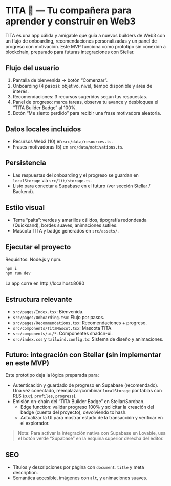 # TITA 🥑 — Tu compañera para aprender y construir en Web3

TITA es una app cálida y amigable que guía a nuevos builders de Web3 con un flujo de onboarding, recomendaciones personalizadas y un panel de progreso con motivación. Este MVP funciona como prototipo sin conexión a blockchain, preparado para futuras integraciones con Stellar.

## Flujo del usuario
1. Pantalla de bienvenida → botón “Comenzar”.
2. Onboarding (4 pasos): objetivo, nivel, tiempo disponible y área de interés.
3. Recomendaciones: 3 recursos sugeridos según tus respuestas.
4. Panel de progreso: marca tareas, observa tu avance y desbloquea el “TITA Builder Badge” al 100%.
5. Botón “Me siento perdido” para recibir una frase motivadora aleatoria.

## Datos locales incluidos
- Recursos Web3 (10) en `src/data/resources.ts`.
- Frases motivadoras (5) en `src/data/motivations.ts`.

## Persistencia
- Las respuestas del onboarding y el progreso se guardan en `localStorage` vía `src/lib/storage.ts`.
- Listo para conectar a Supabase en el futuro (ver sección Stellar / Backend).

## Estilo visual
- Tema “palta”: verdes y amarillos cálidos, tipografía redondeada (Quicksand), bordes suaves, animaciones sutiles.
- Mascota TITA y badge generados en `src/assets/`.

## Ejecutar el proyecto
Requisitos: Node.js y npm.

```bash
npm i
npm run dev
```

La app corre en http://localhost:8080

## Estructura relevante
- `src/pages/Index.tsx`: Bienvenida.
- `src/pages/Onboarding.tsx`: Flujo por pasos.
- `src/pages/Recommendations.tsx`: Recomendaciones + progreso.
- `src/components/TitaMascot.tsx`: Mascota TITA.
- `src/components/ui/*`: Componentes shadcn-ui.
- `src/index.css` y `tailwind.config.ts`: Sistema de diseño y animaciones.

## Futuro: integración con Stellar (sin implementar en este MVP)
Este prototipo deja la lógica preparada para:
- Autenticación y guardado de progreso en Supabase (recomendado). Una vez conectado, reemplazar/combinar `localStorage` por tablas con RLS (p.ej. `profiles`, `progress`).
- Emisión on-chain del “TITA Builder Badge” en Stellar/Soroban.
  - Edge function: validar progreso 100% y solicitar la creación del badge (cuenta del proyecto), devolviendo tx hash.
  - Actualizar la UI para mostrar estado de la transacción y verificar en el explorador.

> Nota: Para activar la integración nativa con Supabase en Lovable, usa el botón verde “Supabase” en la esquina superior derecha del editor.

## SEO
- Títulos y descripciones por página con `document.title` y meta description.
- Semántica accesible, imágenes con `alt`, y animaciones suaves.
